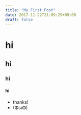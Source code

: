 ```yaml
---
title: "My First Post"
date: 2017-11-22T21:09:29+09:00
draft: false
---
```


# hi

## hi

### hi

#### hi

- thanks!
- (ΦωΦ)

